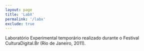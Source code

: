 ```yaml
---
layout: page
title: 'LabX'
permalink: '/labx'
exclude: true
---
```


Laboratório Experimental temporário realizado durante o Festival CulturaDigital.Br (Rio de Janeiro, 2011).

